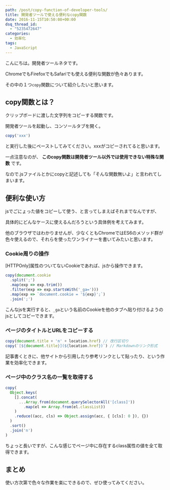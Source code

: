 ```yaml
---
path: /post/copy-function-of-developer-tools/
title: 開発者ツールで使える便利なcopy関数
date: 2016-11-15T10:50:08+00:00
dsq_thread_id:
  - "5235472647"
categories:
  - 効率化
tags:
  - JavaScript
---
```

こんにちは。開発者ツールネタです。

ChromeでもFirefoxでもSafariでも使える便利な関数が色々あります。
  
その中の１つ`copy`関数について紹介したいと思います。

<!--more-->

copy関数とは？
----------------------------------------


クリップボードに渡した文字列をコピーする関数です。
  
開発者ツールを起動し、コンソールタブを開く。

```javascript
copy('xxx')
```


と実行した後にペーストしてみてください。xxxがコピーされてると思います。

一点注意なのが、 **このcopy関数は開発者ツール以外では使用できない特殊な関数** です。
  
なので.jsファイルとかにcopyと記述しても「そんな関数無いよ」と言われてしまいます。

便利な使い方
----------------------------------------


jsでごにょった値をコピーして使う、と言ってしまえばそれまでなんですが、
  
具体的にどんなケースに使えるんだろうという具体例を考えてみます。

他のブラウザではわかりませんが、少なくともChromeではES6のメソッド群が色々使えるので、それらを使ったワンライナーを書いてみたいと思います。

### Cookie周りの操作

[HTTPOnly]属性のついてないCookieであれば、jsから操作できます。

```javascript
copy(document.cookie
  .split(';')
  .map(exp => exp.trim())
  .filter(exp => exp.startsWith('_ga=')))
  .map(exp => `document.cookie = '${exp}';`)
  .join(';')
```


こんなjsを実行すると、`_ga`という名前のCookieを他のタブへ貼り付けるようのjsとしてコピーできます。

### ページのタイトルとURLをコピーする

```javascript
copy(document.title + 'n' + location.href) // 改行区切り
copy(`[${document.title}](${location.href})`) // Markdownのリンク形式
```


記事書くときに、他サイトから引用したり参考リンクとして貼ったり、という作業を効率化できます。

### ページ中のクラス名の一覧を取得する

```javascript
copy(
  Object.keys(
    [].concat(
      ...Array.from(document.querySelectorAll('[class]'))
        .map(el => Array.from(el.classList))
    )
    .reduce((acc, cls) => Object.assign(acc, { [cls]: 0 }), {})
  )
  .sort()
  .join('n')
)
```


ちょっと長いですが、こんな感じでページ中に存在するclass属性の値を全て取得できます。

まとめ
----------------------------------------


使い方次第で色々な作業を楽にできるので、ぜひ使ってみてください。

<div style="font-size:0px;height:0px;line-height:0px;margin:0;padding:0;clear:both">
</div>